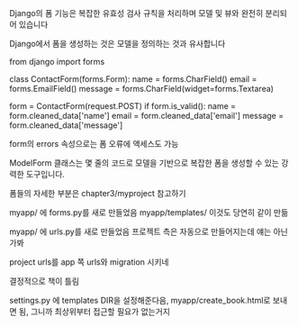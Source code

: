 Django의 폼 기능은 복잡한 유효성 검사 규칙을 처리하며 모델 및 뷰와 완전히 분리되어 있습니다

Django에서 폼을 생성하는 것은 모델을 정의하는 것과 유사합니다

from django import forms

class ContactForm(forms.Form):
    name = forms.CharField()
    email = forms.EmailField()
    message = forms.CharField(widget=forms.Textarea)

form = ContactForm(request.POST)
if form.is_valid():
    name = form.cleaned_data['name']
    email = form.cleaned_data['email']
    message = form.cleaned_data['message']

form의 errors 속성으로는 폼 오류에 액세스도 가능

ModelForm 클래스는 몇 줄의 코드로 모델을 기반으로 복잡한 폼을 생성할 수 있는 강력한 도구입니다.

폼들의 자세한 부분은 chapter3/myproject 참고하기

myapp/ 에 forms.py를 새로 만들었음 myapp/templates/ 이것도 당연히 같이 만듦 

myapp/ 에 urls.py를 새로 만들었음 프로젝트 측은 자동으로 만들어지는데 얘는 아닌가봐 

project urls를 app 쪽 urls와 migration 시키네 

결정적으로 책이 틀림

settings.py 에 templates DIR을 설정해준다음, myapp/create_book.html로 보내면 됨, 그니까 최상위부터 접근할 필요가 없는거지 

